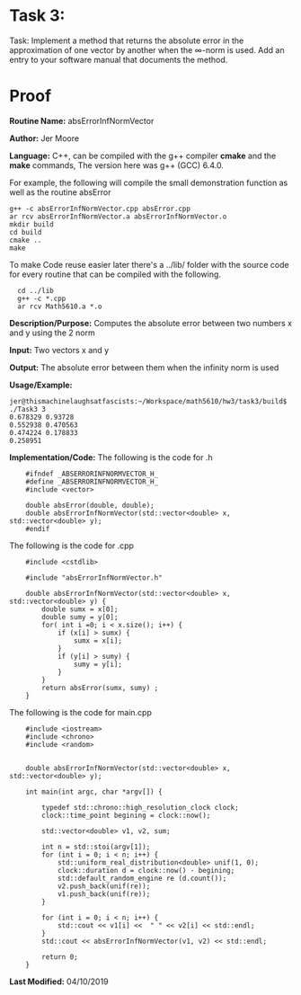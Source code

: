 # Task 3:
Task: Implement a method that returns the absolute error in the approximation of one vector by another when the ∞-norm is used. Add an entry to your software manual that documents the method.
# Proof

**Routine Name:**          absErrorInfNormVector

**Author:** Jer Moore

**Language:** C++, can be compiled with the g++ compiler **cmake** and the **make** commands, The version here was g++ (GCC) 6.4.0.

For example, the following will compile the small demonstration function as well as the routine absError

    g++ -c absErrorInfNormVector.cpp absError.cpp
	ar rcv absErrorInfNormVector.a absErrorInfNormVector.o
	mkdir build
	cd build
	cmake ..
	make

  To make Code reuse easier later there's a ../lib/ folder with the source code for every routine that can be compiled with the following.

      cd ../lib
      g++ -c *.cpp
      ar rcv Math5610.a *.o

**Description/Purpose:**  Computes the absolute error between two numbers x and y using the 2 norm

**Input:**  Two vectors x and y

**Output:** The absolute error between them when the infinity norm is used


**Usage/Example:**

    jer@thismachinelaughsatfascists:~/Workspace/math5610/hw3/task3/build$ ./Task3 3
    0.678329 0.93728
    0.552938 0.470563
    0.474224 0.178833
    0.258951


**Implementation/Code:** The following is the code for .h

		#ifndef _ABSERRORINFNORMVECTOR_H_
		#define _ABSERRORINFNORMVECTOR_H_
		#include <vector>

		double absError(double, double);
		double absErrorInfNormVector(std::vector<double> x, std::vector<double> y);
		#endif

The following is the code for .cpp

		#include <cstdlib>

		#include "absErrorInfNormVector.h"

		double absErrorInfNormVector(std::vector<double> x, std::vector<double> y) {
			double sumx = x[0];
			double sumy = y[0];
			for( int i =0; i < x.size(); i++) {
				if (x[i] > sumx) {
					sumx = x[i];
				}
				if (y[i] > sumy) {
					sumy = y[i];
				}
			}
			return absError(sumx, sumy) ;
		}


The following is the code for main.cpp

		#include <iostream>
		#include <chrono>
		#include <random>


		double absErrorInfNormVector(std::vector<double> x, std::vector<double> y);

		int main(int argc, char *argv[]) {

			typedef std::chrono::high_resolution_clock clock;
			clock::time_point begining = clock::now();

			std::vector<double> v1, v2, sum;

			int n = std::stoi(argv[1]);
			for (int i = 0; i < n; i++) {
				std::uniform_real_distribution<double> unif(1, 0);
				clock::duration d = clock::now() - begining;
				std::default_random_engine re (d.count());
				v2.push_back(unif(re));
				v1.push_back(unif(re));
			}

			for (int i = 0; i < n; i++) {
				std::cout << v1[i] <<  " " << v2[i] << std::endl;
			}
			std::cout << absErrorInfNormVector(v1, v2) << std::endl;

			return 0;
		}



**Last Modified:** 04/10/2019
